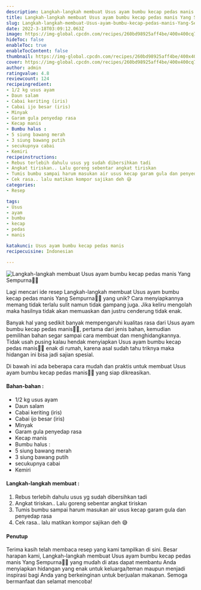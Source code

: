 ```yaml
---
description: Langkah-langkah membuat Usus ayam bumbu kecap pedas manis Yang Sempurna"
title: Langkah-langkah membuat Usus ayam bumbu kecap pedas manis Yang Sempurna
slug: Langkah-langkah-membuat-Usus-ayam-bumbu-kecap-pedas-manis-Yang-Sempurna
date: 2022-3-18T03:09:12.063Z
image: https://img-global.cpcdn.com/recipes/260bd98925aff4be/400x400cq70/photo.jpg
hideToc: false
enableToc: true
enableTocContent: false
thumbnail: https://img-global.cpcdn.com/recipes/260bd98925aff4be/400x400cq70/photo.jpg
cover: https://img-global.cpcdn.com/recipes/260bd98925aff4be/400x400cq70/photo.jpg
author: admin
ratingvalue: 4.8
reviewcount: 124
recipeingredient:
- 1/2 kg usus ayam
- Daun salam
- Cabai keriting (iris)
- Cabai ijo besar (iris)
- Minyak
- Garam gula penyedap rasa
- Kecap manis
- Bumbu halus :
- 5 siung bawang merah
- 3 siung bawang putih
- secukupnya cabai
- Kemiri
recipeinstructions:
- Rebus terlebih dahulu usus yg sudah dibersihkan tadi
- Angkat tiriskan.. Lalu goreng sebentar angkat tiriskan
- Tumis bumbu sampai harum masukan air usus kecap garam gula dan penyedap rasa
- Cek rasa.. lalu matikan kompor sajikan deh 😅
categories:
- Resep

tags:
- Usus
- ayam
- bumbu
- kecap
- pedas
- manis

katakunci: Usus ayam bumbu kecap pedas manis
recipecuisine: Indonesian

---
```


![Langkah-langkah membuat Usus ayam bumbu kecap pedas manis Yang Sempurna👩‍🍳](https://img-global.cpcdn.com/recipes/260bd98925aff4be/400x400cq70/photo.jpg)

Lagi mencari ide resep Langkah-langkah membuat Usus ayam bumbu kecap pedas manis Yang Sempurna👩‍🍳 yang unik? Cara menyiapkannya memang tidak terlalu sulit namun tidak gampang juga. Jika keliru mengolah maka hasilnya tidak akan memuaskan dan justru cenderung tidak enak.

Banyak hal yang sedikit banyak mempengaruhi kualitas rasa dari Usus ayam bumbu kecap pedas manis👩‍🍳, pertama dari jenis bahan, kemudian pemilihan bahan segar sampai cara membuat dan menghidangkannya. Tidak usah pusing kalau hendak menyiapkan Usus ayam bumbu kecap pedas manis👩‍🍳 enak di rumah, karena asal sudah tahu triknya maka hidangan ini bisa jadi sajian spesial.

Di bawah ini ada beberapa cara mudah dan praktis untuk membuat Usus ayam bumbu kecap pedas manis👩‍🍳 yang siap dikreasikan.

<!--inarticleads1-->

#### Bahan-bahan :

- 1/2 kg usus ayam
- Daun salam
- Cabai keriting (iris)
- Cabai ijo besar (iris)
- Minyak
- Garam gula penyedap rasa
- Kecap manis
- Bumbu halus :
- 5 siung bawang merah
- 3 siung bawang putih
- secukupnya cabai
- Kemiri

<!--inarticleads2-->

#### Langkah-langkah membuat :

1. Rebus terlebih dahulu usus yg sudah dibersihkan tadi
1. Angkat tiriskan.. Lalu goreng sebentar angkat tiriskan
1. Tumis bumbu sampai harum masukan air usus kecap garam gula dan penyedap rasa
1. Cek rasa.. lalu matikan kompor sajikan deh 😅

#### Penutup

Terima kasih telah membaca resep yang kami tampilkan di sini. Besar harapan kami, Langkah-langkah membuat Usus ayam bumbu kecap pedas manis Yang Sempurna👩‍🍳 yang mudah di atas dapat membantu Anda menyiapkan hidangan yang enak untuk keluarga/teman maupun menjadi inspirasi bagi Anda yang berkeinginan untuk berjualan makanan. Semoga bermanfaat dan selamat mencoba!